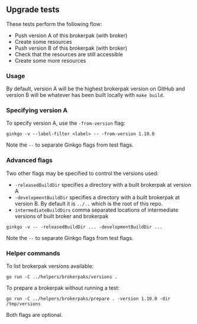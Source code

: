 ## Upgrade tests

These tests perform the following flow:
- Push version A of this brokerpak (with broker)
- Create some resources
- Push version B of this brokerpak (with broker)
- Check that the resources are still accessible
- Create some more resources

### Usage
By default, version A will be the highest brokerpak version on GitHub and
version B will be whatever has been built locally with `make build`.

### Specifying version A
To specify version A, use the `-from-version` flag:
```
ginkgo -v --label-filter <label> -- -from-version 1.10.0
```
Note the `--` to separate Ginkgo flags from test flags.

### Advanced flags
Two other flags may be specified to control the versions used:
- `-releasedBuildDir` specifies a directory with a built brokerpak at version A
- `-developmentBuildDir` specifies a directory with a built brokerpak at version B.
  By default it is `../..` which is the root of this repo.
- `intermediateBuildDirs` comma separated locations of intermediate versions of built broker and brokerpak

```
ginkgo -v -- -releasedBuildDir ... -developmentBuildDir ...
```
Note the `--` to separate Ginkgo flags from test flags.

### Helper commands

To list brokerpak versions available:
```
go run -C ../helpers/brokerpaks/versions .
```

To prepare a brokerpak without running a test:
```
go run -C ../helpers/brokerpaks/prepare . -version 1.10.0 -dir /tmp/versions
```
Both flags are optional.